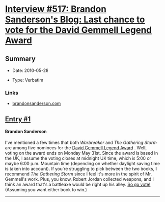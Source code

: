 # [Interview #517: Brandon Sanderson's Blog: Last chance to vote for the David Gemmell Legend Award](https://www.theoryland.com/intvmain.php?i=517)

## Summary

- Date: 2010-05-28

- Type: Verbatim

### Links

- [brandonsanderson.com](http://www.brandonsanderson.com/blog/892/Last-chance-to-vote-for-the-David-Gemmell-Legend-Award)


## [Entry #1](https://www.theoryland.com/intvmain.php?i=517#1)

#### Brandon Sanderson

I've mentioned a few times that both
*Warbreaker*
and
*The Gathering Storm*
are among five nominees for the
[David Gemmell Legend Award](http://gemmellaward.com/page/vote-for-the-legend-here)
. Well, voting on the award ends on Monday May 31st. Since the award is based in the UK, I assume the voting closes at midnight UK time, which is 5:00 or maybe 6:00 p.m. Mountain time (depending on whether daylight saving time is taken into account).
If you're struggling to pick between the two books, I recommend
*The Gathering Storm*
since I feel it's more in the spirit of Mr. Gemmell's work. Plus, you know, Robert Jordan collected weapons, and I think an award that's a battleaxe would be right up his alley.
[So go vote!](http://gemmellaward.com/page/vote-for-the-legend-here)
(Assuming you want either book to win.)


---

